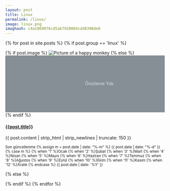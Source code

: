 ```yaml
---
layout: post
title: Linux
permalink: /linux/
image: linux.png
imaghash: c4a1969076cd5ab7920084cdd8398de8
---
```


{% for post in site.posts %}
  {% if post.group == 'linux' %}
    <div class="card">
      <div class="col-md-16 col-lg-12">
        {% if post.image %}
        <img src="/assets/img/{{post.image}}" class="card-img-top" alt="Picture of a happy monkey">
        {% else %}
        <svg class="bd-placeholder-img card-img-top" width="100%" height="180" aria-label="Placeholder: Image cap" preserveAspectRatio="xMidYMid slice" role="img"><title>Placeholder</title><rect width="100%" height="100%" fill="#868e96"/><text x="50%" y="50%" fill="#dee2e6" dy=".3em">Önizleme Yok</text></svg>
        {% endif %}
        <div class="card-block">
          <h4 class="text-center card-title"><a href="{{site.baseurl}}{{post.url}}">{{post.title}}</a></h4>
          <p class="text-center card-text"><span class="excerpt">{{ post.content | strip_html | strip_newlines | truncate: 150 }}</span></p>
          <p class="card-text">
          <small class="text-muted"> Son güncellenme
            {% assign m = post.date | date: "%-m" %}
              {{ post.date | date: "%-d" }}
              {% case m %}
                {% when '1' %}Ocak
                {% when '2' %}Şubat
                {% when '3' %}Mart
                {% when '4' %}Nisan
                {% when '5' %}Mayıs
                {% when '6' %}Haziran
                {% when '7' %}Temmuz
                {% when '8' %}Ağustos
                {% when '9' %}Eylül
                {% when '10' %}Ekim
                {% when '11' %}Kasım
                {% when '12' %}Aralık
              {% endcase %}
            {{ post.date | date: '%Y' }}
          </small>
          </p>
        </div>
      </div>
    </div>
  {% else %}

  {% endif %}
{% endfor %}
